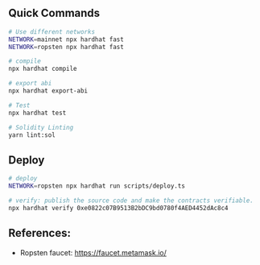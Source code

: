 

## Quick Commands
```bash
# Use different networks
NETWORK=mainnet npx hardhat fast
NETWORK=ropsten npx hardhat fast

# compile
npx hardhat compile 

# export abi
npx hardhat export-abi

# Test
npx hardhat test

# Solidity Linting
yarn lint:sol
```

## Deploy
```bash
# deploy
NETWORK=ropsten npx hardhat run scripts/deploy.ts

# verify: publish the source code and make the contracts verifiable.
npx hardhat verify 0xe0822c07B9513B2bDC9bd0780f4AED4452dAc8c4
```

## References:
- Ropsten faucet: https://faucet.metamask.io/
